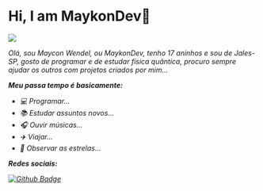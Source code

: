 <h1>Hi, I am MaykonDev💫</h1>

<img src=https://64.media.tumblr.com/d47dac901f1141e3d7d51576bcf7c306/dd9cb6705e9c593d-13/s540x810/9fd7ded41173e14c4c262af13441a0e42c25e3e1.gif>

<p><i>Olá, sou Maycon Wendel, ou MaykonDev, tenho 17 aninhos e sou de Jales-SP, gosto de programar e de estudar física quântica, procuro sempre ajudar os outros com projetos criados por mim...<i></p>


<strong>Meu passa tempo é basicamente:</strong>

- 💻 Programar...
- 📚 Estudar assuntos novos...
- 🎧 Ouvir músicas...
- ✈️ Viajar...
- 🌃 Observar as estrelas...

___Redes sociais:___

[![Github Badge](https://img.shields.io/badge/-Github-000?style=flat-square&logo=Github&logoColor=white&link=https://github.com/MaykonDev)](https://github.com/MaykonDev)
